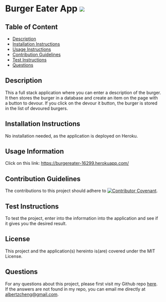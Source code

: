 # Burger Eater App  ![](https://img.shields.io/badge/License-MIT-green)
  ## Table of Content
  * [Description](##Description)
  * [Installation Instructions](##Installation-Instructions)
  * [Usage Instructions](##Usage-Information)
  * [Contribution Guidelines](##Contribution-Guidelines)
  * [Test Instructions](##Test-Instructions)
  * [Questions](##Questions)
  
  ## Description
  This a full stack application where you can enter a description of the burger.  It then stores the burger in a database and create an item on the page with a button to devour.  If you click on the devour it button, the burger is stored in the list of devoured burgers. 

  ## Installation Instructions
  No installation needed, as the application is deployed on Heroku.

  ## Usage Information
  Click on this link: https://burgereater-16299.herokuapp.com/

  ## Contribution Guidelines
  The contributions to this project should adhere to [![Contributor Covenant](https://img.shields.io/badge/Contributor%20Covenant-v2.0%20adopted-ff69b4.svg)](code_of_conduct.md).

  ## Test Instructions
  To test the project, enter into the information into the application and see if it gives you the desired result. 

  ## License
  This project and the application(s) hereinto is(are) covered under the MIT License.  
  
  ## Questions
  For any questions about this project, please first visit my Github repo [here](https://github.com/alzcheng). 
  If the answers are not found in my repo, you can email me directly at <albertzcheng@gmail.com>.
